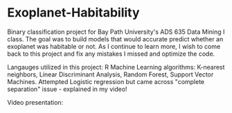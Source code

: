 # Exoplanet-Habitability
Binary classification project for Bay Path University's ADS 635 Data Mining I class. The goal was to build models that would accurate predict whether an exoplanet was habitable or not. As I continue to learn more, I wish to come back to this project and fix any mistakes I missed and optimize the code.


Langauges utilized in this project: R
Machine Learning algorithms: K-nearest neighbors, Linear Discriminant Analysis, Random Forest, Support Vector Machines. Attempted Logistic regression but came across "complete separation" issue - explained in my video!

Video presentation: 
